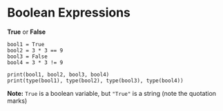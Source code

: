 # Boolean Expressions
**True** or **False**

```
bool1 = True
bool2 = 3 * 3 == 9
bool3 = False
bool4 = 3 * 3 != 9

print(bool1, bool2, bool3, bool4)
print(type(bool1), type(bool2), type(bool3), type(bool4))
```

**Note:** `True` is a boolean variable, but ``"True"`` is a string (note the quotation marks)